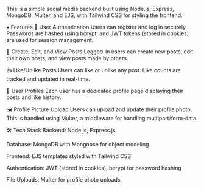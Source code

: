 This is a simple social media backend built using Node.js, Express, MongoDB, Multer, and EJS, with Tailwind CSS for styling the frontend.

• Features
🔐 User Authentication
Users can register and log in securely. Passwords are hashed using bcrypt, and JWT tokens (stored in cookies) are used for session management.

📝 Create, Edit, and View Posts
Logged-in users can create new posts, edit their own posts, and view posts made by others.

👍 Like/Unlike Posts
Users can like or unlike any post. Like counts are tracked and updated in real-time.

👤 User Profiles
Each user has a dedicated profile page displaying their posts and like history.

🖼️ Profile Picture Upload
Users can upload and update their profile photo. This is handled using Multer, a middleware for handling multipart/form-data.

🛠️ Tech Stack
Backend: Node.js, Express.js

Database: MongoDB with Mongoose for object modeling

Frontend: EJS templates styled with Tailwind CSS

Authentication: JWT (stored in cookies), bcrypt for password hashing

File Uploads: Multer for profile photo uploads
